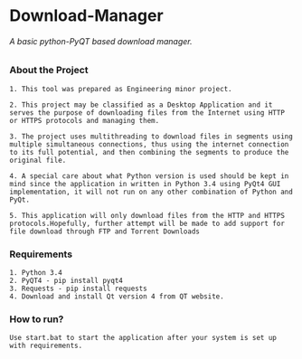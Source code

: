 # Download-Manager
###### A basic python-PyQT based download manager.

### About the Project
    1. This tool was prepared as Engineering minor project.
    
    2. This project may be classified as a Desktop Application and it serves the purpose of downloading files from the Internet using HTTP or HTTPS protocols and managing them.

    3. The project uses multithreading to download files in segments using multiple simultaneous connections, thus using the internet connection to its full potential, and then combining the segments to produce the original file.
    
    4. A special care about what Python version is used should be kept in mind since the application in written in Python 3.4 using PyQt4 GUI implementation, it will not run on any other combination of Python and PyQt.
    
    5. This application will only download files from the HTTP and HTTPS protocols.Hopefully, further attempt will be made to add support for file download through FTP and Torrent Downloads
### Requirements
    1. Python 3.4
    2. PyQT4 - pip install pyqt4
    3. Requests - pip install requests
    4. Download and install Qt version 4 from QT website.

### How to run?
    Use start.bat to start the application after your system is set up with requirements.
